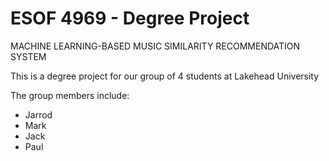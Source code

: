 # ESOF 4969 - Degree Project

MACHINE LEARNING-BASED MUSIC SIMILARITY RECOMMENDATION SYSTEM

This is a degree project for our group of 4 students at Lakehead University

The group members include:
  - Jarrod
  - Mark
  - Jack
  - Paul
